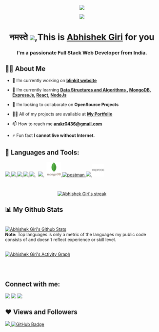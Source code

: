 <!-- <img align="right" alt="GIF" clear = "both" src="https://github.com/abhisheknaiidu/abhisheknaiidu/blob/master/code.gif?raw=true" width="440" height="250" /> -->
<p align="center">
<a href="#"><img  widht="40%" align="center" height="auto" src="https://github.com/abhisheknaiidu/abhisheknaiidu/blob/master/code.gif?raw=true" height="175"/></a>
    </p>
<p align="center">
  <img src="https://readme-typing-svg.herokuapp.com/?lines=Passionate%20Coder;Self%20taught%20Programmer&center=true&width=500&height=50">
</p>

<h1 align="center"><b>नमस्ते</b> <img src="https://raw.githubusercontent.com/MartinHeinz/MartinHeinz/master/wave.gif" width="30px">,This is <a href="">Abhishek Giri</a> for you</h1>
<h3 align="center">I'm a passionate Full Stack Web Developer from India.</h3>

## 🙋‍♂️ About Me

- 🔭 I’m currently working on **[blinkit website](https://blinkit.vercel.app/)**

- 🌱 I’m currently learning **<a href="">Data Structures and Algorithms </a>, <a href="">MongoDB</a>, <a href="">ExpressJs</a>, <a href="">React</a>, <a href="">NodeJs </a>**

- 👯 I’m looking to collaborate on **OpenSource Projects**

- 👨‍💻 All of my projects are available at **[My Portfolio](https://abhishekgiriportfollio.netlify.app/)**

- 📫 How to reach me **arakr0436@gmail.com**

- ⚡ Fun fact **I cannot live without Internet.**

## 🚀 Languages and Tools:

<p align="left"> 
    <a href="https://developer.mozilla.org/en-US/docs/Web/JavaScript" target="_blank"> <img src="https://img.icons8.com/color/48/000000/javascript.png"/> </a> 
    <a href="https://www.w3.org/html/" target="_blank"> <img src="https://img.icons8.com/color/48/000000/html-5.png"/> </a> 
    <a href="https://www.w3schools.com/css/" target="_blank"> <img src="https://img.icons8.com/color/48/000000/css3.png"/> </a> 
    <a href="https://getbootstrap.com" target="_blank"> <img src="https://img.icons8.com/color/48/000000/bootstrap.png"/> </a>  
    <a style="padding-right:8px;" href="https://nodejs.org" target="_blank"> <img src="https://img.icons8.com/color/48/000000/nodejs.png"/> </a> 
    <a style="padding-right:8px;" href="https://www.mysql.com/" target="_blank"> <img src="https://img.icons8.com/fluent/50/000000/mysql-logo.png"/> </a>
    <a href="https://www.mongodb.com/" target="_blank"> <img src="https://raw.githubusercontent.com/devicons/devicon/master/icons/mongodb/mongodb-original-wordmark.svg" alt="mongodb" width="48" height="48"/> </a> 
    <a href="https://postman.com" target="_blank"> <img src="https://www.vectorlogo.zone/logos/getpostman/getpostman-icon.svg" alt="postman" width="45" height="45"/> </a>   
    <a href="https://git-scm.com/" target="_blank"> <img src="https://img.icons8.com/color/48/000000/git.png"/> </a> 
    <a href="https://expressjs.com" target="_blank"> <img src="https://raw.githubusercontent.com/devicons/devicon/master/icons/express/express-original-wordmark.svg" alt="express" width="40" height="40"/> </a>
</p>

<br/>

<p align="center">
    <a href="https://github.com/SubhamRaoniar28/github-readme-streak-stats">
        <img title="🔥 Get streak stats for your profile at git.io/streak-stats" alt="Abhishek Giri's streak" src="https://github-readme-streak-stats.herokuapp.com?user=abhishekgiri-cmd&theme=black-ice&hide_border=true&date_format=M%20j%5B%2C%20Y%5D&stroke=0000&background=060A0CD0"/>
    </a>
</p>

## 📊 My Github Stats

  <br/>
    <a href="https://github.com/abhishekgiri-cmd/github-readme-stats"><img alt="Abhishek Giri's Github Stats" src="https://github-readme-stats.vercel.app/api?username=abhishekgiri-cmd&show_icons=true&count_private=true&theme=react&hide_border=true&bg_color=0D1117" /></a>
  <br/>
  <b>Note:</b> Top languages is only a metric of the languages my public code consists of and doesn't reflect experience or skill level.

<br/>
<br/>

<a href="https://github.com/abhishekgiri-cmd/github-readme-activity-graph"><img alt="Abhishek Giri's Activity Graph" src="https://activity-graph.herokuapp.com/graph?username=abhishekgiri-cmd&bg_color=0D1117&color=5BCDEC&line=5BCDEC&point=FFFFFF&hide_border=true" /></a>

<br/>
<br/>

## Connect with me:

<p align="left">

<a href = "https://www.linkedin.com/in/abhishek-giri-b26ba81b8/"><img src="https://img.icons8.com/fluent/48/000000/linkedin.png"/></a>
<a href = "https://twitter.com/nowitsgiri"><img src="https://img.icons8.com/fluent/48/000000/twitter.png"/></a>
<a href = "https://www.instagram.com/devil.in_side/"><img src="https://img.icons8.com/fluent/48/000000/instagram-new.png"/></a>

</p>

## ❤ Views and Followers

<a href="https://github.com/Meghna-DAS/github-profile-views-counter">
    <img src="https://komarev.com/ghpvc/?username=abhishekgiri-cmd">
</a>
<a href="https://github.com/abhishekgiri-cmd?tab=followers"><img src="https://img.shields.io/github/followers/Imaryan08?label=Followers&style=social" alt="GitHub Badge"></a>
